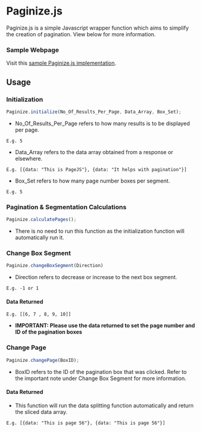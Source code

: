 # Paginize.js
Paginize.js is a simple Javascript wrapper function which aims to simplify the creation of pagination. View below for more information.

### Sample Webpage
Visit this [sample Paginize.js implementation](https://javascriptaddict.github.io/Singapore-Traffic-Camera-Webpage "Singapore Traffic Camera Webpage").

## Usage
### Initialization
```javascript
Paginize.initialize(No_Of_Results_Per_Page, Data_Array, Box_Set);
```
* No_Of_Results_Per_Page refers to how many results is to be displayed per page. 
```
E.g. 5
```
* Data_Array refers to the data array obtained from a response or elsewhere. 
```
E.g. [{data: "This is PageJS"}, {data: "It helps with pagination"}]
```
* Box_Set refers to how many page number boxes per segment. 
```
E.g. 5
```
### Pagination & Segmentation Calculations
```javascript
Paginize.calculatePages();
```
* There is no need to run this function as the initialization function will automatically run it.
### Change Box Segment
```javascript
Paginize.changeBoxSegment(Direction)
```
* Direction refers to decrease or increase to the next box segment.
```
E.g. -1 or 1
```
#### Data Returned
```
E.g. [[6, 7 , 8, 9, 10]]
```
* **IMPORTANT: Please use the data returned to set the page number and ID of the pagination boxes**
### Change Page
```javascript
Paginize.changePage(BoxID);
```
* BoxID refers to the ID of the pagination box that was clicked. Refer to the important note under Change Box Segment for more information.

#### Data Returned
* This function will run the data splitting function automatically and return the sliced data array.
```
E.g. [{data: "This is page 56"}, {data: "This is page 56"}]
```
